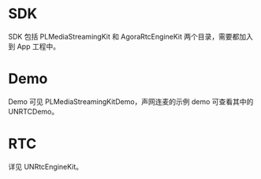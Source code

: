 # SDK
SDK 包括 PLMediaStreamingKit 和 AgoraRtcEngineKit 两个目录，需要都加入到 App 工程中。

# Demo
Demo 可见 PLMediaStreamingKitDemo，声网连麦的示例 demo 可查看其中的 UNRTCDemo。

# RTC
详见 UNRtcEngineKit。

